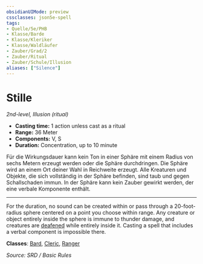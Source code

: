 ```yaml
---
obsidianUIMode: preview
cssclasses: json5e-spell
tags:
- Quelle/5e/PHB
- Klasse/Barde
- Klasse/Kleriker
- Klasse/Waldläufer
- Zauber/Grad/2
- Zauber/Ritual
- Zauber/Schule/Illusion
aliases: ["Silence"]
---
```

# Stille
*2nd-level, Illusion (ritual)*  

- **Casting time:** 1 action unless cast as a ritual
- **Range:** 36 Meter
- **Components:** V, S
- **Duration:** Concentration, up to 10 minute

Für die Wirkungsdauer kann kein Ton in einer Sphäre mit einem Radius von sechs Metern erzeugt werden oder die Sphäre durchdringen. Die Sphäre wird an einem Ort deiner Wahl in Reichweite erzeugt. Alle Kreaturen und Objekte, die sich vollständig in der Sphäre befinden, sind taub und gegen Schallschaden immun. In der Sphäre kann kein Zauber gewirkt werden, der eine verbale Komponente enthält.

--- 

For the duration, no sound can be created within or pass through a 20-foot-radius sphere centered on a point you choose within range. Any creature or object entirely inside the sphere is immune to thunder damage, and creatures are [deafened](rules/conditions.md#deafened) while entirely inside it. Casting a spell that includes a verbal component is impossible there.

**Classes**: [Bard](05%20-%20Wikipedia/Charakteroptionen/02.%20Klassen/Barde.md), [Cleric](../Charakteroptionen/Klassen/Kleriker.md), [Ranger](../Charakteroptionen/Klassen/Waldläufer.md)

*Source: SRD / Basic Rules*